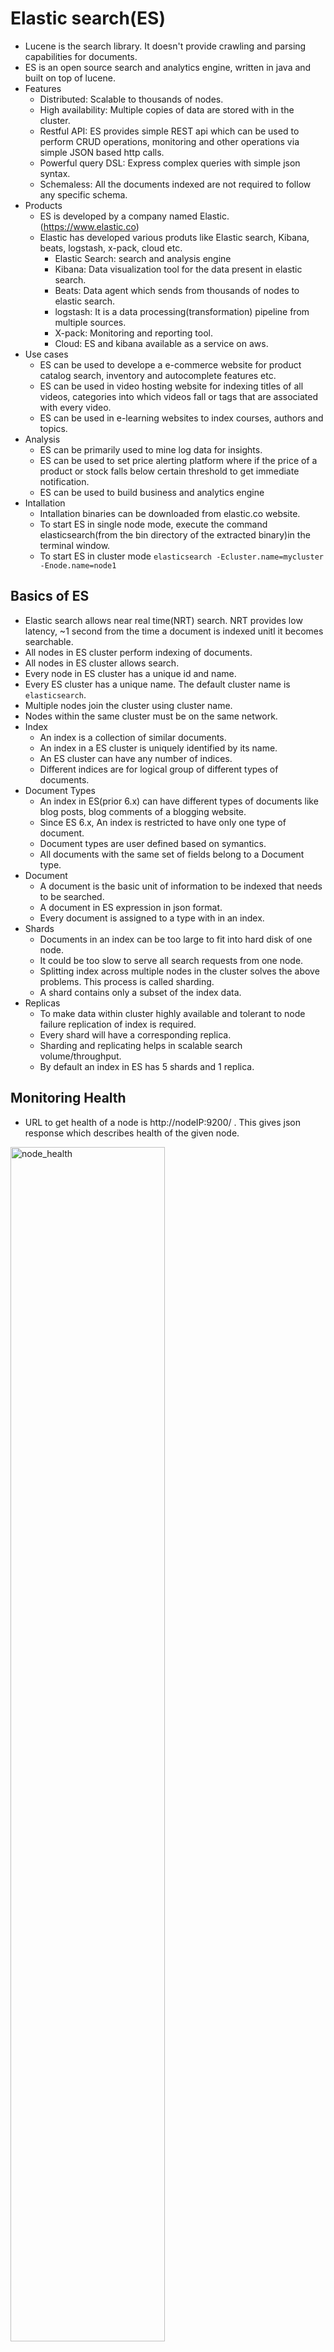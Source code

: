 # Elastic search(ES)

- Lucene is the search library. It doesn't provide crawling and parsing capabilities for documents.
- ES is an open source search and analytics engine, written in java and built on top of lucene.
- Features
  - Distributed: Scalable to thousands of nodes.
  - High availability: Multiple copies of data are stored with in the cluster.
  - Restful API: ES provides simple REST api which can be used to perform CRUD operations, monitoring and other operations via simple JSON based http calls.
  - Powerful query DSL: Express complex queries with simple json syntax.
  - Schemaless: All the documents indexed are not required to follow any specific schema.
- Products
  - ES is developed by a company named Elastic.(https://www.elastic.co)
  - Elastic has developed various produts like Elastic search, Kibana, beats, logstash, x-pack, cloud etc.
    - Elastic Search: search and analysis engine
	- Kibana: Data visualization tool for the data present in elastic search.
	- Beats: Data agent which sends from thousands of nodes to elastic search.
	- logstash: It is a data processing(transformation) pipeline from multiple sources.
	- X-pack: Monitoring and reporting tool.
	- Cloud: ES and kibana available as a service on aws.
- Use cases
  - ES can be used to develope a e-commerce website for product catalog search, inventory and autocomplete features etc.
  - ES can be used in video hosting website for indexing titles of all videos, categories into which videos fall or tags that are associated with every video.
  - ES can be used in e-learning websites to index courses, authors and topics.
- Analysis
  - ES can be primarily used to mine log data for insights.
  - ES can be used to set price alerting platform where if the price of a product or stock falls below certain threshold to get immediate notification.
  - ES can be used to build business and analytics engine
- Intallation
  - Intallation binaries can be downloaded from elastic.co website.
  - To start ES in single node mode, execute the command elasticsearch(from the bin directory of the extracted binary)in the terminal window.
  - To start ES in cluster mode `elasticsearch -Ecluster.name=mycluster -Enode.name=node1`

Basics of ES
-
- Elastic search allows near real time(NRT) search. NRT provides low latency, ~1 second from the time a document is indexed unitl it becomes searchable.
- All nodes in ES cluster perform indexing of documents.
- All nodes in ES cluster allows search.
- Every node in ES cluster has a unique id and name.
- Every ES cluster has a unique name. The default cluster name is `elasticsearch`.
- Multiple nodes join the cluster using cluster name.
- Nodes within the same cluster must be on the same network.
- Index
  - An index is a collection of similar documents.
  - An index in a ES cluster is uniquely identified by its name.
  - An ES cluster can have any number of indices.
  - Different indices are for logical group of different types of documents.
- Document Types
  - An index in ES(prior 6.x) can have different types of documents like blog posts, blog comments of a blogging website.
  - Since ES 6.x, An index is restricted to have only one type of document.
  - Document types are user defined based on symantics.
  - All documents with the same set of fields belong to a Document type.
- Document
  - A document is the basic unit of information to be indexed that needs to be searched.
  - A document in ES expression in json format.
  - Every document is assigned to a type with in an index.  
- Shards
  - Documents in an index can be too large to fit into hard disk of one node.
  - It could be too slow to serve all search requests from one node.
  - Splitting index across multiple nodes in the cluster solves the above problems. This process is called sharding.
  - A shard contains only a subset of the index data.
- Replicas
  - To make data within cluster highly available and tolerant to node failure replication of index is required.
  - Every shard will have a corresponding replica.
  - Sharding and replicating helps in scalable search volume/throughput.
  - By default an index in ES has 5 shards and 1 replica.

Monitoring Health
-
  - URL to get health of a node is http://nodeIP:9200/ . This gives json response which describes health of the given node.
  
  <img src="node_health.png" alt="node_health" align="middle" width="70%">

  - Exploring Health Response
    - `name` is the name of the node given when starting elasticsearch through command line.
    - `cluster_name` is the name of the cluster.
    - `cluser_uuid` is the unique id of the cluster.
	- `version` is the ES version.
	- `lucene_version` is the underlying lucene version used by ES.
  
  - URL to get health of a cluster is http://nodeIP:9200/_cat/health?v&pretty. Any nodeIP can be used to get the health of the cluster.
  
	<img src="cluster_health.png" alt="cluster_health" align="middle" width="70%">
 
  - Exploring Cluster health response
    - `status` shows the status of the cluster.
       - `green` describes all shards and replicas are available for requests.
       - `yellow` describes cluster is functional, but some replicas may not be available. For a single node cluster, status of an index always shows yellow because it has no replicas.
       - `red` describes cluster is not functional, meaning some shards are not available.
	- `node.total` shows total no of nodes in the cluster.
	- `node.data` shows no of nodes which has data.
	- To get the what nodes are available with in the cluster currently http://nodeIP:9200/_cat/health?v&pretty.

Elastic search API
-
- ES uses REST API's to administer the cluster, perform CRUD operations, search etc.
- Http PUT is idempotant. It is used to create and update resources. 
- Http POST is not idempotant. It means we may get different results based on initial conditions. It is used only to update resources.
- Data sent to and received from server are in json format.
- CURL tool can be used to transfer data from and to a server using various protocols like http, ftp, gopher, imap, ldap etc.
  - To list all indices `curl -XGET http://localhost:9200/_cat/indices?v&pretty`.
- Creating Indices  
  - To create new index(say products) `curl -XPUT http://localhost:9200/products`.
- Adding documents to indices
  - To create a document of type `mobiles` in the index `products` with a document id (say 1), use the below command.
  `curl --location --request PUT 'http://localhost:9200/products/mobiles/1' --header 'Content-Type: application/json' --data-raw '{ 	"name":"iphone X",	"camera":"12 MP",	"storage":"256 GB",	"display":"6 inch",	"battery":"3000 mAh", "review":["Extremely happy after using it for one week"]}'`
  - Response for the above create request gives the following json response. 
  
		  {
			"_index": "products",
			"_type": "mobiles",
			"_id": "1",
			"_version": 1,
			"result": "created",
			"_shards": {
				"total": 2,
				"successful": 1,
				"failed": 0
			},
			"_seq_no": 0,
			"_primary_term": 1
		  }
  
  - To create a document with auto-generated unique id, use the below command.
  `curl --location --request PUT 'http://localhost:9200/products/mobiles/' --header 'Content-Type: application/json' --data-raw '{ 	"name":"iphone X",	"camera":"12 MP",	"storage":"256 GB",	"display":"6 inch",	"battery":"3000 mAh", "review":["Extremely happy after using it for one week"]}'`
  - Response for the above create request gave the following response.
  
		  {
			"_index": "products",
			"_type": "mobiles",
			"_id": "MZQ-W3IBCnnugUymNDxW",
			"_version": 1,
			"result": "created",
			"_shards": {
				"total": 2,
				"successful": 1,
				"failed": 0
			},
			"_seq_no": 0,
			"_primary_term": 1
		  }

- TODO:Retrieving documents from Elastic search by Id
- TODO:Retrieving whole and partial documents
- TODO:Updating whole and partial documents
- TODO:Deleting Documents and indices
- TODO:Performing Bulk operations on Documents
- TODO:Bulk Indexing of Documents from a JSON File

Query DSL
-
- ES uses Query DSL to expose most of the power of lucene through a simple json interface.
- These queries are most useful in production due to their flexibility, easier to read and debug.
- ES search works with two contexts namely Query context and Filter context.
  - Query context
    - Included or Not: Query context determines whether the document should be part of the result or not.
    - Relevance score: Calcuated for every search term the document maps to. Higher the score, more relevant the document.
  - Filter context
	- Included or Not: Works the same wasy as in Query context.
	- No scoring: No additional relevance ranking.
	- Structured data: Filter context is more suitable for exact matches, range queries(like date ranges, price ranges) etc.
	- Faster: Only determines included or not, no relevance score is calculate, hence it is faster. 
- Setup Json test data 
  - Visit https://www.json-generator.com/ to create test data.
  - The following test data template is used for generating data with 1000 documents.
  
	  [
	  '{{repeat(1000, 1000)}}',
	  {
		name:'{{firstName()}} {{surname()}}',
		age: '{{integer(18, 25)}}',
		gender: '{{gender()}}',
		email: '{{email()}}',
		phone: '+1 {{phone()}}',
		street: '{{integer(1000, 999)}} {{street()}}',
		city: '{{city()}}',
		state: '{{state()}} {{integer(100, 10000)}}'
	  }
	 ]
    
  - Click generate to generate the json and compact the json into a single line.
  - Remove the starting and ending square brackets and replace the characters },{ with }\n{ to get each seperate json documents as needed by ES.
  - Setting the index field
    - For ES to set index field to each document, document should have an additional index document for each index. i.e. `{"index":{}}`.
    - To setup index field, replace `{"name"` with `{"index": {}}\n{"name"`
	- Now the file is ready for bulk indexing. Let's save the file as test_data.json
  - To bulk index the documents by creating a new index with name `customers` and type `customer` use the below command.
  
		curl -H "Content-Type: application/x-ndjson" -XPOST "http://localhost:9200/customers/customer/_bulk?pretty&refresh" --data-binary @"test_data.json"

- Search Using Query params
  - Query Context search
    - Search terms can be passed as URL query parameters or within the URL request body.
	- Query parameters
	  - Search requests are peformed either through curl or through a browser.
	  - Examples : 
	    - To search for documents with in the customers index which contain the word `wyoming` URL is `http://localhost:9200/customers/_search?q=wyoming`.
		- Response fields
		  - `took` represents time taken to perform the search in milliseconds.
		  - `_shards` represents the no of total shards and successful or failed search counts.
		  - `hits` fields contains the important search results.
		     - `total` represents the no of total documents that match the search.
		     - `max_score` represents the max relevant score.
		     - nested `hits` field represents each document hit details.
		
			
			{
				"took": 82,
				"timed_out": false,
				"_shards": {
					"total": 5,
					"successful": 5,
					"skipped": 0,
					"failed": 0
				},
				"hits": {
					"total": 18,
					"max_score": 4.9028025,
					"hits": [
					{
						"_index": "customers",
						"_type": "customer",
						"_id": "vVIsXHIBeIe72XxDmQRZ",
						"_score": 4.9028025,
						"_source": {
							"name": "Sloan Munoz",
							"age": 24,
							"gender": "male",
							"email": "sloanmunoz@stralum.com",
							"phone": "+1 (988) 550-3781",
							"street": "1000 Garfield Place",
							"city": "Wyoming",
							"state": "Arkansas 8347"
						}
					},
					{
						"_index": "customers",
						"_type": "customer",
						"_id": "nVIsXHIBeIe72XxDmQRZ",
						"_score": 4.646152,
						"_source": {
							"name": "Bolton Roach",
							"age": 21,
							"gender": "male",
							"email": "boltonroach@stralum.com",
							"phone": "+1 (819) 421-3155",
							"street": "1000 Herkimer Court",
							"city": "Dunnavant",
							"state": "Wyoming 9077"
						}
					}]
				}
			}


        - To search for documents with search term `wyoming` and descending order of age, `http://localhost:9200/customers/_search?q=wyoming&sort=age:desc`.
		  - The response for this query will not have relevance score. Due to sorting of results relevance score no longer applies.
		- To search for documents with search term `kentucky` in `state` field `http://localhost:9200/customers/_search?q=state:kentucky&sort=age:desc`.
		- To get the subset of search results `http://localhost:9200/customers/_search?q=state:kentucky&from=10&size=2`
		  - `from` & `size` are useful for pagination.
		- `explain` query parameter gives the information about how the relevance score is calculated, which is useful for debugging purposes.
		  - `http://localhost:9200/customers/_search?q=state:kentucky&from=10&size=2&explain`

















Match sub string with ngrams (yours -> yo, you, our, ours,urs)
Geo hashes for graphical search
Metaphone algorithms for phonetic match
"Did you mean" searches using Levenshtein automation



